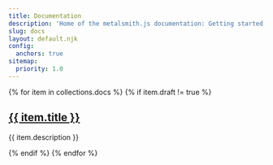 ```yaml
---
title: Documentation
description: 'Home of the metalsmith.js documentation: Getting started, Usage guide, Writing plugins'
slug: docs
layout: default.njk
config:
  anchors: true
sitemap:
  priority: 1.0
---
```


<section class="Highlight-wrapper">
  {% for item in collections.docs %}
  {% if item.draft != true %}
    <div class="Highlight-item Highlight">
      <div class="Highlight-content">
        <h2 class="Highlight-title"><a href='/{{ item.path | replace("index.njk.md","") }}'>{{ item.title }}</a></h2>
        <p class="Highlight-desc">{{ item.description }}</p>
      </div>
    </div>
  {% endif %}
  {% endfor %}
</section>